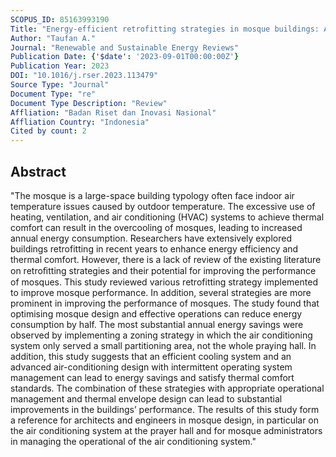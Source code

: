 ```yaml
---
SCOPUS_ID: 85163993190
Title: "Energy-efficient retrofitting strategies in mosque buildings: A review"
Author: "Taufan A."
Journal: "Renewable and Sustainable Energy Reviews"
Publication Date: {'$date': '2023-09-01T00:00:00Z'}
Publication Year: 2023
DOI: "10.1016/j.rser.2023.113479"
Source Type: "Journal"
Document Type: "re"
Document Type Description: "Review"
Affliation: "Badan Riset dan Inovasi Nasional"
Affliation Country: "Indonesia"
Cited by count: 2
---
```


## Abstract
"The mosque is a large-space building typology often face indoor air temperature issues caused by outdoor temperature. The excessive use of heating, ventilation, and air conditioning (HVAC) systems to achieve thermal comfort can result in the overcooling of mosques, leading to increased annual energy consumption. Researchers have extensively explored buildings retrofitting in recent years to enhance energy efficiency and thermal comfort. However, there is a lack of review of the existing literature on retroﬁtting strategies and their potential for improving the performance of mosques. This study reviewed various retrofitting strategy implemented to improve mosque performance. In addition, several strategies are more prominent in improving the performance of mosques. The study found that optimising mosque design and effective operations can reduce energy consumption by half. The most substantial annual energy savings were observed by implementing a zoning strategy in which the air conditioning system only served a small partitioning area, not the whole praying hall. In addition, this study suggests that an efficient cooling system and an advanced air-conditioning design with intermittent operating system management can lead to energy savings and satisfy thermal comfort standards. The combination of these strategies with appropriate operational management and thermal envelope design can lead to substantial improvements in the buildings’ performance. The results of this study form a reference for architects and engineers in mosque design, in particular on the air conditioning system at the prayer hall and for mosque administrators in managing the operational of the air conditioning system."
